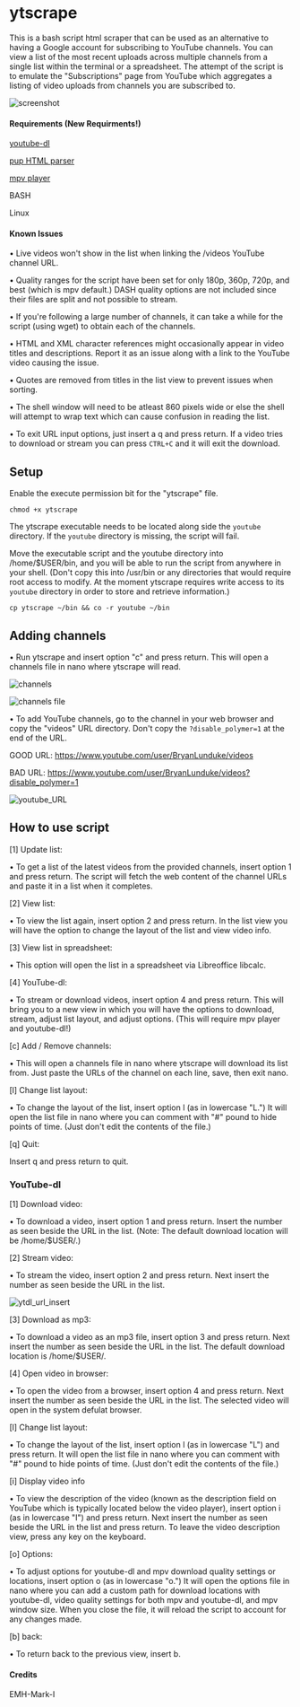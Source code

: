 # ytscrape

This is a bash script html scraper that can be used as an alternative to having a Google account for subscribing to YouTube channels. You can view a list of the most recent uploads across multiple channels from a single list within the terminal or a spreadsheet. The attempt of the script is to emulate the "Subscriptions" page from YouTube which aggregates a listing of video uploads from channels you are subscribed to.  

![](images/screenshot.png "screenshot")

#### Requirements (New Requirments!)

[youtube-dl](https://rg3.github.io/youtube-dl/)

[pup HTML parser](https://github.com/EricChiang/pup)

[mpv player](https://github.com/mpv-player/mpv/)

BASH

Linux

#### Known Issues
• Live videos won't show in the list when linking the /videos YouTube channel URL.

• Quality ranges for the script have been set for only 180p, 360p, 720p, and best (which is mpv default.) DASH quality options are not included since their files are split and not possible to stream.

• If you're following a large number of channels, it can take a while for the script (using wget) to obtain each of the channels.

• HTML and XML character references might occasionally appear in video titles and descriptions. Report it as an issue along with a link to the YouTube video causing the issue.

• Quotes are removed from titles in the list view to prevent issues when sorting.

• The shell window will need to be atleast 860 pixels wide or else the shell will attempt to wrap text which can cause confusion in reading the list.

• To exit URL input options, just insert a q and press return. If a video tries to download or stream you can press `CTRL+C` and it will exit the download.

## Setup

Enable the execute permission bit for the "ytscrape" file.

`chmod +x ytscrape`

The ytscrape executable needs to be located along side the `youtube` directory. If the `youtube` directory is missing, the script will fail.

Move the executable script and the youtube directory into /home/$USER/bin, and you will be able to run the script from anywhere in your shell. (Don't copy this into /usr/bin or any directories that would require root access to modify. At the moment ytscrape requires write access to its `youtube` directory in order to store and retrieve information.)

`cp ytscrape ~/bin && co -r youtube ~/bin`

## Adding channels

• Run ytscrape and insert option "c" and press return. This will open a channels file in nano where ytscrape will read.

![](images/add_channels.png "channels")

![](images/add_channels_file.png "channels file")

• To add YouTube channels, go to the channel in your web browser and copy the "videos" URL directory. Don't copy the `?disable_polymer=1` at the end of the URL.

GOOD URL: https://www.youtube.com/user/BryanLunduke/videos

BAD URL: https://www.youtube.com/user/BryanLunduke/videos?disable_polymer=1

![](images/youtube_URL.png "youtube_URL")

## How to use script


[1] Update list:

• To get a list of the latest videos from the provided channels, insert option 1 and press return. The script will fetch the web content of the channel URLs and paste it in a list when it completes.

[2] View list:

• To view the list again, insert option 2 and press return. In the list view you will have the option to change the layout of the list and view video info.

[3] View list in spreadsheet:

• This option will open the list in a spreadsheet via Libreoffice libcalc.

[4] YouTube-dl:

• To stream or download videos, insert option 4 and press return. This will bring you to a new view in which you will have the options to download, stream, adjust list layout, and adjust options. (This will require mpv player and youtube-dl!)

[c] Add / Remove channels:

• This will open a channels file in nano where ytscrape will download its list from. Just paste the URLs of the channel on each line, save, then exit nano.

[l] Change list layout:

• To change the layout of the list, insert option l (as in lowercase "L.") It will open the list file in nano where you can comment with "#" pound to hide points of time. (Just don't edit the contents of the file.)

[q] Quit:

Insert q and press return to quit.

### YouTube-dl

[1] Download video:

• To download a video, insert option 1 and press return. Insert the number as seen beside the URL in the list. (Note: The default download location will be /home/$USER/.)

[2] Stream video:

• To stream the video, insert option 2 and press return. Next insert the number as seen beside the URL in the list.

![](images/ytdl_url_insert.png "ytdl_url_insert")

[3] Download as mp3:

• To download a video as an mp3 file, insert option 3 and press return. Next insert the number as seen beside the URL in the list. The default download location is /home/$USER/.

[4] Open video in browser:

• To open the video from a browser, insert option 4 and press return. Next insert the number as seen beside the URL in the list. The selected video will open in the system defulat browser.

[l] Change list layout:

• To change the layout of the list, insert option l (as in lowercase "L") and press return. It will open the list file in nano where you can comment with "#" pound to hide points of time. (Just don't edit the contents of the file.)

[i] Display video info

• To view the description of the video (known as the description field on YouTube which is typically located below the video player), insert option i (as in lowercase "I")  and press return. Next insert the number as seen beside the URL in the list and press return. To leave the video description view, press any key on the keyboard.

[o] Options:

• To adjust options for youtube-dl and mpv download quality settings or locations, insert option o (as in lowercase "o.") It will open the options file in nano where you can add a custom path for download locations with youtube-dl, video quality settings for both mpv and youtube-dl, and mpv window size. When you close the file, it will reload the script to account for any changes made.

[b] back:

• To return back to the previous view, insert b.

#### Credits

EMH-Mark-I
